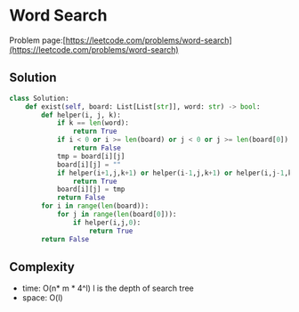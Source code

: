 # Word Search

Problem page:[https://leetcode.com/problems/word-search](https://leetcode.com/problems/word-search)

## Solution

```python
class Solution:
    def exist(self, board: List[List[str]], word: str) -> bool:
        def helper(i, j, k):
            if k == len(word):
                return True
            if i < 0 or i >= len(board) or j < 0 or j >= len(board[0]) or board[i][j] != word[k]:
                return False
            tmp = board[i][j]
            board[i][j] = ""
            if helper(i+1,j,k+1) or helper(i-1,j,k+1) or helper(i,j-1,k+1) or helper(i,j+1,k+1):
                return True
            board[i][j] = tmp
            return False
        for i in range(len(board)):
            for j in range(len(board[0])):
                if helper(i,j,0):
                    return True
        return False
```

## Complexity

- time: O(n\* m \* 4^l) l is the depth of search tree
- space: O(l)
